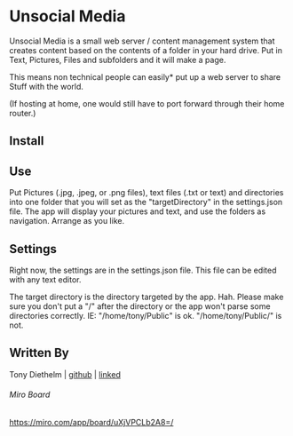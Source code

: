 # Unsocial Media
Unsocial Media is a small web server / content management system that creates content based on the contents of a folder in your hard drive. Put in Text, Pictures, Files and subfolders and it will make a page. 

This means non technical people can easily* put up a web server to share Stuff with the world. 

(If hosting at home, one would still have to port forward through their home router.)

## Install

## Use
Put Pictures (.jpg, .jpeg, or .png files), text files (.txt or text) and directories into one folder that you will set as the "targetDirectory" in the settings.json file. The app will display your pictures and text, and use the folders as navigation. Arrange as you like. 

## Settings
Right now, the settings are in the settings.json file. This file can be edited with any text editor. 

The target directory is the directory targeted by the app. Hah. Please make sure you don't put a "/" after the directory or the app won't parse some directories correctly. IE: "/home/tony/Public" is ok. "/home/tony/Public/" is not. 

## Written By
Tony Diethelm | [github](https://github.com/tonydiethelm) | [linked](https://www.linkedin.com/in/tonydiethelm)

###### Miro Board
https://miro.com/app/board/uXjVPCLb2A8=/

